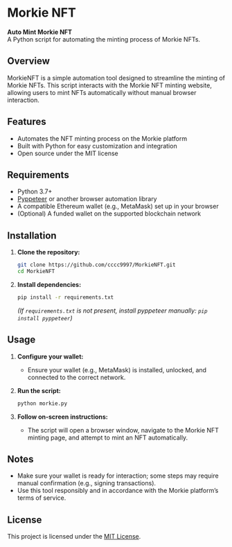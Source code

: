 
# Morkie NFT

**Auto Mint Morkie NFT**  
A Python script for automating the minting process of Morkie NFTs.

## Overview

MorkieNFT is a simple automation tool designed to streamline the minting of Morkie NFTs. This script interacts with the Morkie NFT minting website, allowing users to mint NFTs automatically without manual browser interaction.

## Features

- Automates the NFT minting process on the Morkie platform
- Built with Python for easy customization and integration
- Open source under the MIT license

## Requirements

- Python 3.7+
- [Pyppeteer](https://github.com/pyppeteer/pyppeteer) or another browser automation library
- A compatible Ethereum wallet (e.g., MetaMask) set up in your browser
- (Optional) A funded wallet on the supported blockchain network

## Installation

1. **Clone the repository:**
   ```bash
   git clone https://github.com/cccc9997/MorkieNFT.git
   cd MorkieNFT
   ```

2. **Install dependencies:**
   ```bash
   pip install -r requirements.txt
   ```
   *(If `requirements.txt` is not present, install pyppeteer manually: `pip install pyppeteer`)*

## Usage

1. **Configure your wallet:**
   - Ensure your wallet (e.g., MetaMask) is installed, unlocked, and connected to the correct network.

2. **Run the script:**
   ```bash
   python morkie.py
   ```

3. **Follow on-screen instructions:**
   - The script will open a browser window, navigate to the Morkie NFT minting page, and attempt to mint an NFT automatically.

## Notes

- Make sure your wallet is ready for interaction; some steps may require manual confirmation (e.g., signing transactions).
- Use this tool responsibly and in accordance with the Morkie platform’s terms of service.

## License

This project is licensed under the [MIT License](LICENSE).
